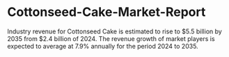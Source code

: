 # Cottonseed-Cake-Market-Report
Industry revenue for Cottonseed Cake is estimated to rise to $5.5 billion by 2035 from $2.4 billion of 2024. The revenue growth of market players is expected to average at 7.9% annually for the period 2024 to 2035.
